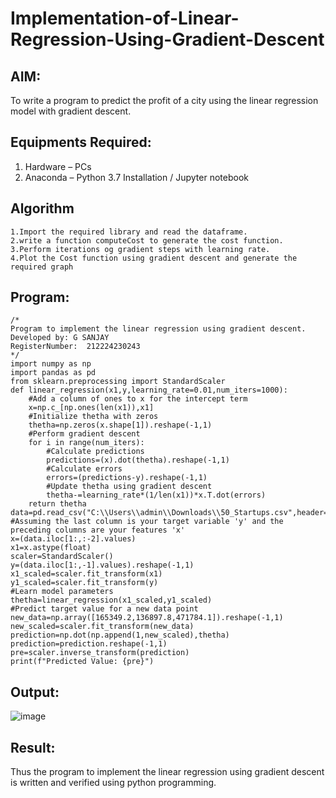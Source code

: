 # Implementation-of-Linear-Regression-Using-Gradient-Descent

## AIM:
To write a program to predict the profit of a city using the linear regression model with gradient descent.

## Equipments Required:
1. Hardware – PCs
2. Anaconda – Python 3.7 Installation / Jupyter notebook

## Algorithm
```
1.Import the required library and read the dataframe.
2.write a function computeCost to generate the cost function.
3.Perform iterations og gradient steps with learning rate.
4.Plot the Cost function using gradient descent and generate the required graph
```

## Program:
```
/*
Program to implement the linear regression using gradient descent.
Developed by: G SANJAY 
RegisterNumber:  212224230243
*/
import numpy as np
import pandas as pd
from sklearn.preprocessing import StandardScaler
def linear_regression(x1,y,learning_rate=0.01,num_iters=1000):
    #Add a column of ones to x for the intercept term
    x=np.c_[np.ones(len(x1)),x1]
    #Initialize thetha with zeros
    thetha=np.zeros(x.shape[1]).reshape(-1,1)
    #Perform gradient descent
    for i in range(num_iters):
        #Calculate predictions
        predictions=(x).dot(thetha).reshape(-1,1)
        #Calculate errors
        errors=(predictions-y).reshape(-1,1)
        #Update thetha using gradient descent
        thetha-=learning_rate*(1/len(x1))*x.T.dot(errors)
    return thetha
data=pd.read_csv("C:\\Users\\admin\\Downloads\\50_Startups.csv",header=None)
#Assuming the last column is your target variable 'y' and the preceding columns are your features 'x'
x=(data.iloc[1:,:-2].values)
x1=x.astype(float)
scaler=StandardScaler()
y=(data.iloc[1:,-1].values).reshape(-1,1)
x1_scaled=scaler.fit_transform(x1)
y1_scaled=scaler.fit_transform(y)
#Learn model parameters
thetha=linear_regression(x1_scaled,y1_scaled)
#Predict target value for a new data point
new_data=np.array([165349.2,136897.8,471784.1]).reshape(-1,1)
new_scaled=scaler.fit_transform(new_data)
prediction=np.dot(np.append(1,new_scaled),thetha)
prediction=prediction.reshape(-1,1)
pre=scaler.inverse_transform(prediction)
print(f"Predicted Value: {pre}")  
```

## Output:
![image](https://github.com/user-attachments/assets/f1ac0346-52ff-4753-9731-b0ea4c5fa1c7)


## Result:
Thus the program to implement the linear regression using gradient descent is written and verified using python programming.
